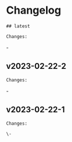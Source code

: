 # Changelog

    ## latest
    
    Changes:

\-
    
## v2023-02-22-2
    
    Changes:

\-
    
## v2023-02-22-1
    
    Changes:
    
    \-
    